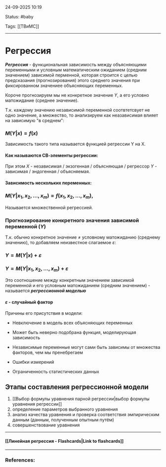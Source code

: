
24-09-2025 10:19

Status: #baby 

Tags: [[ТВиМС]]

---
# Регрессия

***Регрессия*** - функциональная зависимость между объясняющими переменными и условным математическим ожиданием (средним значением) зависимой перменной, которая строится с целью предсказания (прогнозирования) этого среднего значения при фиксированном значениее объясняющих переменных. 

Короче прогнозируем мы не конкретное значение $Y$, а его условно матожидание (среднее значение).


Т.к. каждому значению независимой переменной соотвтетсвует не одно значение, а множество, то анализируем как неазависимая влияет на зависимую "в среднем":

### $M(Y | x) = f(x)$


Зависимость такого типа называется функцией регрессии Y на X.

#### **Как называются СВ-элементы регрессии:**

При этом
$X$ - независимая / экзогенная / объясняющая / регрессор
$Y$ - зависимая / эндогенная  / объясняемая.

#### Зависимость нескольких переменных:

### $M(Y|x_1, x_2, \dots, x_m) = f(x_1, x_2, \dots, x_m),$

Называется множественной регрессией.



### Прогнозирование конкретного значения зависимой переменной ($Y$)


Т.к. обычно конкретное значение $\neq$ условному матожиданию (среднему значению), то добавляем неизвестное слагаемое $\varepsilon$:

### $Y = M(Y|x) + \varepsilon$

### $Y = M(Y|x_1, x_2, \dots, x_m) + \varepsilon$

Это соотношение между конкретным значением зависимой переменной и его условным матожиданием (средним значением) - называется ***регрессионной моделью***

#### $\varepsilon$ - случайный фактор

Причины его присутствия в модели:

- Невключение в модель всех объясняющих переменных
	 
- Может быть неверно подобрана функция, моделирующая зависимость
	
- Независимые переменные могут сами быть зависимы от множества факторов, чем мы пренебрегаем
	
- Ошибки измерений
	
- Ограниченность статистических данных 



## Этапы составления регрессионной модели

1. [[Выбор формулы уравнения парной регрессии|выбор формулы уравнения регрессии]]
2. определение параметров выбранного уравнения
3. анализ качества уравнения и проверка соответствия эмпирическим данным (данным, полученным опытным путём)
4. совершенствование уравнения


----
#### [[Линейная регрессия - Flashcards|Link to flashcards]]



---
### References:

